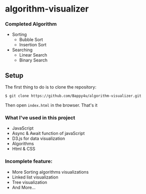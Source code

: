 # algorithm-visualizer 


### Completed Algorithm
* Sorting
  * Bubble Sort
  * Insertion Sort
* Searching
  * Linear Search
  * Binary Search






## Setup

The first thing to do is to clone the repository:

```sh
$ git clone https://github.com/Bappy4u/algorithm-visualizer.git
```
Then open `index.html` in the browser. That's it

### What I've used in this project

* JavaScript
* Async & Await function of javaScript
* D3.js for data visualization
* Algorithms
* Html & CSS


### Incomplete feature:

* More Sorting algorithms visualizations
* Linked list visualization
* Tree visualization
* And More...

### 



